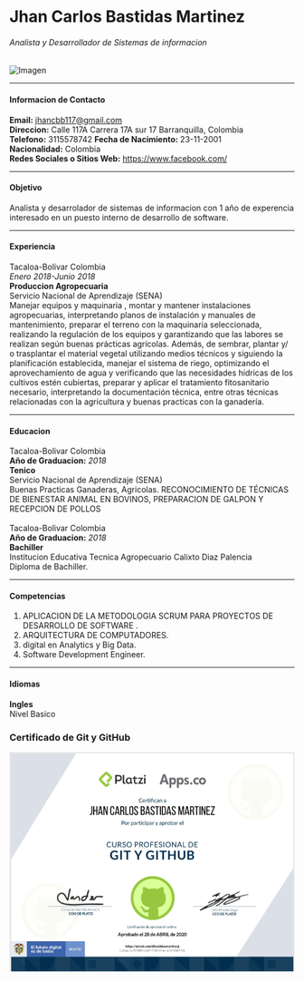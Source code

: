 # **Jhan Carlos Bastidas Martinez**
###### Analista y Desarrollador de Sistemas de informacion
![Imagen](https://3.bp.blogspot.com/-c-IVwxaiwrc/VytsXBTkKTI/AAAAAAAAAQU/ytS-TvBRbnobuCoblvVp_oYvSYzr9A6SwCLcB/s1600/Halo_5_guardians_john_master_chief-1920x1440.jpg)
___
#### Informacion de Contacto

  **Email:** jhancbb117@gmail.com <br>
  **Direccion:** Calle 117A Carrera 17A sur 17 Barranquilla, Colombia <br>
  **Telefono:** 3115578742
  **Fecha de Nacimiento:** 23-11-2001 <br>
  **Nacionalidad:** Colombia <br>
  **Redes Sociales o Sitios Web:** https://www.facebook.com/
  ___
#### Objetivo
Analista y desarrolador de sistemas de informacion con 1 año de experencia interesado en un puesto interno de desarrollo de software.  
___
#### Experiencia
Tacaloa-Bolivar Colombia <br>
*Enero 2018-Junio 2018* <br>
 **Produccion Agropecuaria**<br>Servicio Nacional de Aprendizaje (SENA) <br>
 Manejar equipos y maquinaria , montar y mantener instalaciones agropecuarias, interpretando planos de instalación y manuales de mantenimiento, preparar el terreno con la maquinaria seleccionada, realizando la regulación de los equipos y garantizando que las labores se realizan según buenas prácticas agrícolas. Además, de sembrar, plantar y/ o trasplantar el material vegetal utilizando medios técnicos y siguiendo la planificación establecida, manejar el sistema de riego, optimizando el aprovechamiento de agua y verificando que las necesidades hídricas de los cultivos estén cubiertas, preparar y aplicar el tratamiento fitosanitario necesario, interpretando la documentación técnica, entre otras técnicas relacionadas con la agricultura y  buenas practicas con la ganadería.
___
#### Educacion
Tacaloa-Bolivar Colombia <br> **Año de Graduacion:**
*2018* <br>
**Tenico** <br> Servicio Nacional de Aprendizaje (SENA) <br>
Buenas Practicas  Ganaderas,  Agricolas. RECONOCIMIENTO DE TÉCNICAS DE BIENESTAR ANIMAL EN BOVINOS, PREPARACION DE GALPON Y RECEPCION DE POLLOS <br><br>
Tacaloa-Bolivar Colombia <br> **Año de Graduacion:**
*2018* <br>
**Bachiller** <br>Institucion Educativa Tecnica Agropecuario Calixto Diaz Palencia <br>
Diploma de Bachiller.
___
#### Competencias
1. APLICACION DE LA METODOLOGIA SCRUM PARA PROYECTOS DE DESARROLLO DE SOFTWARE .
2. ARQUITECTURA DE COMPUTADORES.
3. digital en Analytics y Big Data.
4. Software Development Engineer. <br>
___
#### Idiomas
**Ingles** <br>
Nivel Basico

### Certificado de Git y GitHub
![Certificado](https://raw.githubusercontent.com/JhanCarlos-117/Imagenes/master/Captura.PNG)
